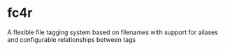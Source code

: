 # fc4r
A flexible file tagging system based on filenames with support for aliases and configurable relationships between tags
